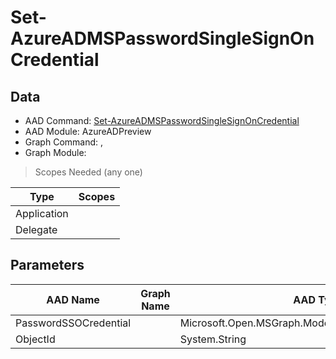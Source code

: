 # Set-AzureADMSPasswordSingleSignOnCredential

> 

## Data

+ AAD Command: [Set-AzureADMSPasswordSingleSignOnCredential](https://docs.microsoft.com/en-us/powershell/module/AzureADPreview/Set-AzureADMSPasswordSingleSignOnCredential)
+ AAD Module: AzureADPreview
+ Graph Command: [](), []()
+ Graph Module: 

> Scopes Needed (any one)

|Type|Scopes|
|---|---|
|Application||
|Delegate||

## Parameters

|AAD Name|Graph Name|AAD Type|Graph Type|Infos|
|---|---|---|---|---|
|PasswordSSOCredential||Microsoft.Open.MSGraph.Model.PasswordSSOCredentials|||
|ObjectId||System.String|||

